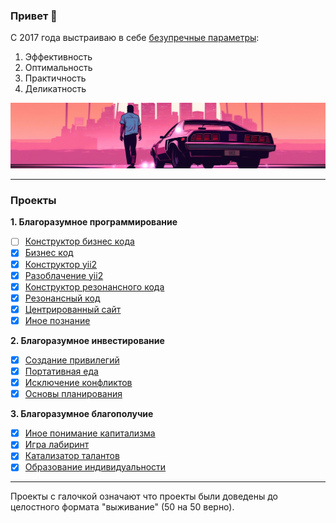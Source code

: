 ### Привет 👋

С 2017 года выстраиваю в себе <a target="_blank" href="https://github.com/botogame/perfect_path/blob/main/README.md">безупречные параметры</a>: 

1. Эффективность
2. Оптимальность
3. Практичность
4. Деликатность

![](./4.jpg)

<hr>

### Проекты

<b>1. Благоразумное программирование</b>
   - [ ] <a href="https://github.com/botogame/programming.prudence/blob/main/README.md">Конструктор бизнес кода</a>
   - [X] <a href="https://github.com/botogame/programming.prudence/blob/main/Прототипы/Бизнес%20код/README.md">Бизнес код</a>
   - [X] <a href="https://github.com/botogame/programming.prudence/blob/main/Прототипы/Конструктор%20yii2/README.md">Конструктор yii2</a>
   - [X] <a href="https://github.com/botogame/programming.prudence/blob/main/Прототипы/Разоблачение%20yii2/README.md">Разоблачение yii2</a>
   - [X] <a href="https://github.com/botogame/programming.prudence/blob/main/Прототипы/Конструктор%20резонансного%20кода/README.md">Конструктор резонансного кода</a>
   - [X] <a href="https://github.com/botogame/programming.prudence/blob/main/Прототипы/Резонансный%20код/README.md">Резонансный код</a>
   - [X] <a href="https://github.com/botogame/programming.prudence/blob/main/Прототипы/Центрированный%20сайт/README.md">Центрированный сайт</a>
   - [X] <a href="https://github.com/botogame/programming.prudence/blob/main/Прототипы/Иное%20познание/README.md">Иное познание</a>

<b>2. Благоразумное инвестирование</b>
   - [X] <a href="https://github.com/botogame/investing.prudence/blob/main/README.md">Создание привилегий</a>
   - [X] <a href="https://github.com/botogame/investing.prudence/blob/main/Прототипы/Портативная%20еда/README.md">Портативная еда</a>
   - [X] <a href="https://github.com/botogame/investing.prudence/blob/main/Прототипы/Исключение%20конфликтов/README.md">Исключение конфликтов</a>
   - [X] <a href="https://github.com/botogame/investing.prudence/blob/main/Прототипы/Основы%20планирования/README.md">Основы планирования</a>

<b>3. Благоразумное благополучие</b>
   - [X] <a href="https://github.com/botogame/well-being.prudence/blob/main/README.md">Иное понимание капитализма</a>
   - [X] <a href="https://github.com/botogame/well-being.prudence/blob/main/Прототипы/Игра%20лабиринт/README.md">Игра лабиринт</a>
   - [X] <a href="https://github.com/botogame/well-being.prudence/blob/main/Прототипы/Катализатор%20талантов/README.md">Катализатор талантов</a>
   - [X] <a href="https://github.com/botogame/well-being.prudence/blob/main/Прототипы/Образование%20индивидуальности/README.md">Образование индивидуальности</a>

<hr>

Проекты с галочкой означают что проекты были доведены до целостного формата "выживание" (50 на 50 верно).
